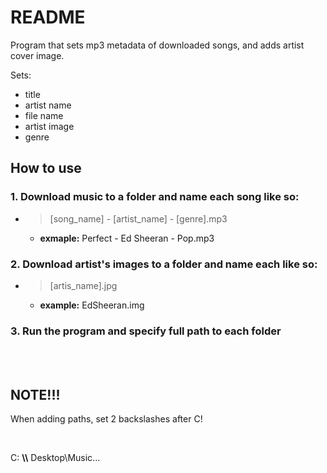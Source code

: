 
# README

Program that sets mp3 metadata of downloaded songs, and adds artist cover image.

Sets:
  - title
  - artist name
  - file name
  - artist image
  - genre


## How to use

### 1. Download music to a folder and name each song like so:

- > [song_name] - [artist_name] - [genre].mp3

  - **exmaple:** Perfect - Ed Sheeran - Pop.mp3

### 2. Download artist's images to a folder and name each like so:

   - > [artis_name].jpg
        - **example:** EdSheeran.img
  
### 3. Run the program and specify full path to each folder

<br><br>

## NOTE!!!

When adding paths, set 2 backslashes after C!

<br>

C: **\\\\** Desktop\Music...

